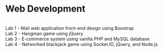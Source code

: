 # Web Development
<br />
Lab 1 - Mail web application front-end design using Boostrap <br />
Lab 2 - Hangman game using jQuery <br />
Lab 3 - E-commerce system using vanilla PHP and MySQL database <br />
Lab 4 - Networked blackjack game using Socket.IO, jQuery, and Node.js <br />
